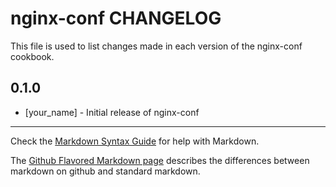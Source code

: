 nginx-conf CHANGELOG
====================

This file is used to list changes made in each version of the nginx-conf cookbook.

0.1.0
-----
- [your_name] - Initial release of nginx-conf

- - -
Check the [Markdown Syntax Guide](http://daringfireball.net/projects/markdown/syntax) for help with Markdown.

The [Github Flavored Markdown page](http://github.github.com/github-flavored-markdown/) describes the differences between markdown on github and standard markdown.
